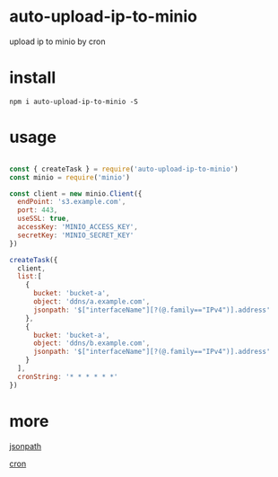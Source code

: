# auto-upload-ip-to-minio
upload ip to minio by cron

# install
```
npm i auto-upload-ip-to-minio -S
```

# usage
```js

const { createTask } = require('auto-upload-ip-to-minio')
const minio = require('minio')

const client = new minio.Client({
  endPoint: 's3.example.com',
  port: 443,
  useSSL: true,
  accessKey: 'MINIO_ACCESS_KEY',
  secretKey: 'MINIO_SECRET_KEY'
})

createTask({
  client,
  list:[
    {
      bucket: 'bucket-a',
      object: 'ddns/a.example.com',
      jsonpath: '$["interfaceName"][?(@.family=="IPv4")].address'
    },
    {
      bucket: 'bucket-a',
      object: 'ddns/b.example.com',
      jsonpath: '$["interfaceName"][?(@.family=="IPv4")].address'
    }
  ],
  cronString: '* * * * * *'
})

```
# more

[jsonpath](https://github.com/dchester/jsonpath)

[cron](https://github.com/node-cron/node-cron)
